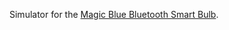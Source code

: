 Simulator for the 
[Magic Blue Bluetooth Smart Bulb](https://medium.com/@urish/reverse-engineering-a-bluetooth-lightbulb-56580fcb7546#.puoo705sd). 

